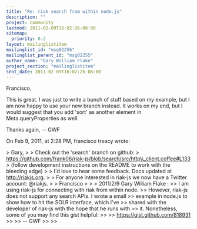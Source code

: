 ```yaml
---
title: "Re: riak search from within node.js"
description: ""
project: community
lastmod: 2011-02-09T16:02:26-08:00
sitemap:
  priority: 0.2
layout: mailinglistitem
mailinglist_id: "msg02256"
mailinglist_parent_id: "msg02255"
author_name: "Gary William Flake"
project_section: "mailinglistitem"
sent_date: 2011-02-09T16:02:26-08:00
---
```



Francisco,

This is great. I was just to write a bunch of stuff based on my example, but I 
am now happy to use your new branch instead. It works on my end, but I would 
suggest that you add 'sort' as another element in Meta.queryProperties as well.

Thanks again,
-- GWF


On Feb 9, 2011, at 2:28 PM, francisco treacy wrote:

&gt; Gary,
&gt; 
&gt; Check out the 'search' branch on github:
&gt; https://github.com/frank06/riak-js/blob/search/src/http\\_client.coffee#L133
&gt; (follow development instructions on the README to work with the bleeding edge)
&gt; 
&gt; I'd love to hear some feedback. Docs updated at http://riakjs.org.
&gt; 
&gt; For anyone interested in riak-js we now have a Twitter account: @riakjs.
&gt; 
&gt; Francisco
&gt; 
&gt; 
&gt; 2011/2/9 Gary William Flake :
&gt;&gt; I am using riak-js for connecting with riak from within node.
&gt;&gt; However, riak-js does not support any search APIs. I wrote a small
&gt;&gt; example in node.js to show how to hit the SOLR interface, which I've
&gt;&gt; shared with the developer of riak-js with the hope that he runs with
&gt;&gt; it. Nonetheless, some of you may find this gist helpful:
&gt;&gt; 
&gt;&gt; https://gist.github.com/818931
&gt;&gt; 
&gt;&gt; -- GWF
&gt;&gt; 
&gt;&gt; 
